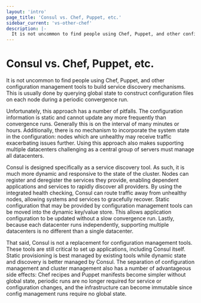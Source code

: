 ```yaml
---
layout: 'intro'
page_title: 'Consul vs. Chef, Puppet, etc.'
sidebar_current: 'vs-other-chef'
description: |-
  It is not uncommon to find people using Chef, Puppet, and other configuration management tools to build service discovery mechanisms. This is usually done by querying global state to construct configuration files on each node during a periodic convergence run.
---
```


# Consul vs. Chef, Puppet, etc.

It is not uncommon to find people using Chef, Puppet, and other configuration
management tools to build service discovery mechanisms. This is usually
done by querying global state to construct configuration files on each
node during a periodic convergence run.

Unfortunately, this approach has
a number of pitfalls. The configuration information is static
and cannot update any more frequently than convergence runs. Generally this
is on the interval of many minutes or hours. Additionally, there is no
mechanism to incorporate the system state in the configuration: nodes which
are unhealthy may receive traffic exacerbating issues further. Using this
approach also makes supporting multiple datacenters challenging as a central
group of servers must manage all datacenters.

Consul is designed specifically as a service discovery tool. As such,
it is much more dynamic and responsive to the state of the cluster. Nodes
can register and deregister the services they provide, enabling dependent
applications and services to rapidly discover all providers. By using the
integrated health checking, Consul can route traffic away from unhealthy
nodes, allowing systems and services to gracefully recover. Static configuration
that may be provided by configuration management tools can be moved into the
dynamic key/value store. This allows application configuration to be updated
without a slow convergence run. Lastly, because each datacenter runs independently,
supporting multiple datacenters is no different than a single datacenter.

That said, Consul is not a replacement for configuration management tools.
These tools are still critical to set up applications, including Consul itself.
Static provisioning is best managed by existing tools while dynamic state and
discovery is better managed by Consul. The separation of configuration management
and cluster management also has a number of advantageous side effects: Chef recipes
and Puppet manifests become simpler without global state, periodic runs are no longer
required for service or configuration changes, and the infrastructure can become
immutable since config management runs require no global state.
